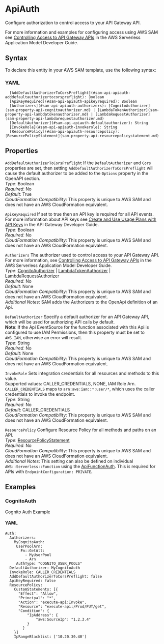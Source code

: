 # ApiAuth<a name="sam-property-api-apiauth"></a>

Configure authorization to control access to your API Gateway API\.

For more information and examples for configuring access using AWS SAM see [Controlling Access to API Gateway APIs](serverless-controlling-access-to-apis.md) in the AWS Serverless Application Model Developer Guide\.

## Syntax<a name="sam-property-api-apiauth-syntax"></a>

To declare this entity in your AWS SAM template, use the following syntax:

### YAML<a name="sam-property-api-apiauth-syntax.yaml"></a>

```
  [AddDefaultAuthorizerToCorsPreflight](#sam-api-apiauth-adddefaultauthorizertocorspreflight): Boolean
  [ApiKeyRequired](#sam-api-apiauth-apikeyrequired): Boolean
  [Authorizers](#sam-api-apiauth-authorizers): [CognitoAuthorizer](sam-property-api-cognitoauthorizer.md) | [LambdaTokenAuthorizer](sam-property-api-lambdatokenauthorizer.md) | [LambdaRequestAuthorizer](sam-property-api-lambdarequestauthorizer.md)
  [DefaultAuthorizer](#sam-api-apiauth-defaultauthorizer): String
  [InvokeRole](#sam-api-apiauth-invokerole): String
  [ResourcePolicy](#sam-api-apiauth-resourcepolicy): [ResourcePolicyStatement](sam-property-api-resourcepolicystatement.md)
```

## Properties<a name="sam-property-api-apiauth-properties"></a>

 `AddDefaultAuthorizerToCorsPreflight`   <a name="sam-api-apiauth-adddefaultauthorizertocorspreflight"></a>
If the `DefaultAuthorizer` and `Cors` properties are set, then setting `AddDefaultAuthorizerToCorsPreflight` will cause the default authorizer to be added to the `Options` property in the OpenAPI section\.  
*Type*: Boolean  
*Required*: No  
*Default*: True  
*CloudFormation Compatibility*: This property is unique to AWS SAM and does not have an AWS CloudFormation equivalent\.

 `ApiKeyRequired`   <a name="sam-api-apiauth-apikeyrequired"></a>
If set to true then an API key is required for all API events\. For more information about API keys see [Create and Use Usage Plans with API Keys](https://docs.aws.amazon.com/apigateway/latest/developerguide/api-gateway-api-usage-plans.html) in the API Gateway Developer Guide\.  
*Type*: Boolean  
*Required*: No  
*CloudFormation Compatibility*: This property is unique to AWS SAM and does not have an AWS CloudFormation equivalent\.

 `Authorizers`   <a name="sam-api-apiauth-authorizers"></a>
The authorizer used to control access to your API Gateway API\.  
For more information, see [Controlling Access to API Gateway APIs](serverless-controlling-access-to-apis.md) in the AWS Serverless Application Model Developer Guide\.  
*Type*: [CognitoAuthorizer](sam-property-api-cognitoauthorizer.md) \| [LambdaTokenAuthorizer](sam-property-api-lambdatokenauthorizer.md) \| [LambdaRequestAuthorizer](sam-property-api-lambdarequestauthorizer.md)  
*Required*: No  
*Default*: None  
*CloudFormation Compatibility*: This property is unique to AWS SAM and does not have an AWS CloudFormation equivalent\.  
*Additional Notes*: SAM adds the Authorizers to the OpenApi definition of an Api\.

 `DefaultAuthorizer`   <a name="sam-api-apiauth-defaultauthorizer"></a>
Specify a default authorizer for an API Gateway API, which will be used for authorizing API calls by default\.  
**Note**: If the Api EventSource for the function associated with this Api is configured to use IAM Permissions, then this property must be set to `AWS_IAM`, otherwise an error will result\.  
*Type*: String  
*Required*: No  
*Default*: None  
*CloudFormation Compatibility*: This property is unique to AWS SAM and does not have an AWS CloudFormation equivalent\.

 `InvokeRole`   <a name="sam-api-apiauth-invokerole"></a>
Sets integration credentials for all resources and methods to this value\.  
Supported values: CALLER\_CREDENTIALS, NONE, IAM Role Arn\.  
`CALLER_CREDENTIALS` maps to `arn:aws:iam::*:user/*`, which uses the caller credentials to invoke the endpoint\.  
*Type*: String  
*Required*: No  
*Default*: CALLER\_CREDENTIALS  
*CloudFormation Compatibility*: This property is unique to AWS SAM and does not have an AWS CloudFormation equivalent\.

 `ResourcePolicy`   <a name="sam-api-apiauth-resourcepolicy"></a>
Configure Resource Policy for all methods and paths on an API\.  
*Type*: [ResourcePolicyStatement](sam-property-api-resourcepolicystatement.md)  
*Required*: No  
*CloudFormation Compatibility*: This property is unique to AWS SAM and does not have an AWS CloudFormation equivalent\.  
*Additional Notes*: This setting can also be defined on individual `AWS::Serverless::Function` using the [ApiFunctionAuth](sam-property-function-apifunctionauth.md)\. This is required for APIs with `EndpointConfiguration: PRIVATE`\.

## Examples<a name="sam-property-api-apiauth--examples"></a>

### CognitoAuth<a name="sam-property-api-apiauth--examples--cognitoauth"></a>

Cognito Auth Example

#### YAML<a name="sam-property-api-apiauth--examples--cognitoauth--yaml"></a>

```
Auth:
  Authorizers:
    MyCognitoAuth:
     UserPoolArn:
       Fn::GetAtt:
         - MyUserPool
         - Arn
     AuthType: "COGNITO_USER_POOLS"
  DefaultAuthorizer: MyCognitoAuth
  InvokeRole: CALLER_CREDENTIALS
  AddDefaultAuthorizerToCorsPreflight: false
  ApiKeyRequired: false
  ResourcePolicy:
    CustomStatements: [{
      "Effect": "Allow",
      "Principal": "*",
      "Action": "execute-api:Invoke",
      "Resource": "execute-api:/Prod/PUT/get",
      "Condition": {
          "IpAddress": {
              "aws:SourceIp": "1.2.3.4"
          }
        }
    }]
    IpRangeBlacklist: ['10.20.30.40']
```